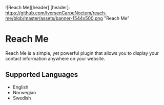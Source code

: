 ![Reach Me][header]
[header]: https://github.com/IversenCarpeNoctem/reach-me/blob/master/assets/banner-1544x500.png "Reach Me"

# Reach Me
Reach Me is a simple, yet powerful plugin that allows you to display your contact information anywhere on your website.

## Supported Languages
- English
- Norwegian
- Swedish
